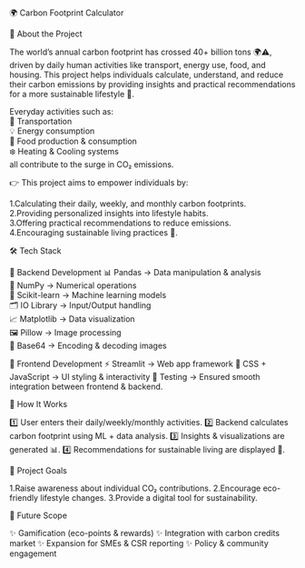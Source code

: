 🌍 Carbon Footprint Calculator

📌 About the Project

The world’s annual carbon footprint has crossed 40+ billion tons 🌍⚠️, driven by daily human activities like transport, energy use, food, and housing. This project helps individuals calculate, understand, and reduce their carbon emissions by providing insights and practical recommendations for a more sustainable lifestyle 🌱.

Everyday activities such as:<br>
🚗 Transportation<br>
💡 Energy consumption<br>
🥗 Food production & consumption<br>
❄️ Heating & Cooling systems<br>
all contribute to the surge in CO₂ emissions.

👉 This project aims to empower individuals by:

1.Calculating their daily, weekly, and monthly carbon footprints.<br>
2.Providing personalized insights into lifestyle habits.<br>
3.Offering practical recommendations to reduce emissions.<br>
4.Encouraging sustainable living practices 🌱.

🛠️ Tech Stack

🔹 Backend Development
📊 Pandas → Data manipulation & analysis<br>
🔢 NumPy → Numerical operations<br>
🤖 Scikit-learn → Machine learning models<br>
🗂️ IO Library → Input/Output handling<br>
📈 Matplotlib → Data visualization<br>
🖼️ Pillow → Image processing<br>
🔐 Base64 → Encoding & decoding images

🔹 Frontend Development
⚡ Streamlit → Web app framework
🎨 CSS + JavaScript → UI styling & interactivity
🧪 Testing → Ensured smooth integration between frontend & backend.

🚀 How It Works

1️⃣ User enters their daily/weekly/monthly activities.
2️⃣ Backend calculates carbon footprint using ML + data analysis.
3️⃣ Insights & visualizations are generated 📊.
4️⃣ Recommendations for sustainable living are displayed 🌱.

🎯 Project Goals

1.Raise awareness about individual CO₂ contributions.
2.Encourage eco-friendly lifestyle changes.
3.Provide a digital tool for sustainability.

📌 Future Scope

✨ Gamification (eco-points & rewards)
✨ Integration with carbon credits market
✨ Expansion for SMEs & CSR reporting
✨ Policy & community engagement

